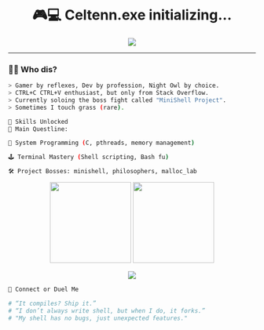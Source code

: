 <!-- Celtenn's Gamer Dev GitHub Profile README -->

<h1 align="center">🎮💻 Celtenn.exe initializing...</h1>

<p align="center">
  <img src="https://readme-typing-svg.demolab.com?font=Fira+Code&size=22&pause=1000&color=00FFCC&center=true&vCenter=true&width=500&lines=printf(%22Hello%2C+World!%22);return+0;Game+Dev+Mode+Activated;Building+a+Shell%2C+literally" />
</p>

---

### 🧙‍♂️ Who dis?
```bash
> Gamer by reflexes, Dev by profession, Night Owl by choice.
> CTRL+C CTRL+V enthusiast, but only from Stack Overflow.
> Currently soloing the boss fight called "MiniShell Project".
> Sometimes I touch grass (rare).

🧠 Skills Unlocked
🎯 Main Questline:

🧬 System Programming (C, pthreads, memory management)

🕹️ Terminal Mastery (Shell scripting, Bash fu)

🛠️ Project Bosses: minishell, philosophers, malloc_lab
```
<p align="center"> <img src="https://github-readme-stats.vercel.app/api?username=Celtenn&show_icons=true&theme=tokyonight&hide_border=true" height="165" /> <img src="https://github-readme-streak-stats.herokuapp.com/?user=Celtenn&theme=tokyonight&hide_border=true" height="165"/> </p>

<p align="center"> <img src="https://github-profile-trophy.vercel.app/?username=Celtenn&theme=gruvbox&no-frame=true&margin-w=5" /> </p>

```bash
🔗 Connect or Duel Me

# “It compiles? Ship it.”
# “I don’t always write shell, but when I do, it forks.”
# "My shell has no bugs, just unexpected features."
